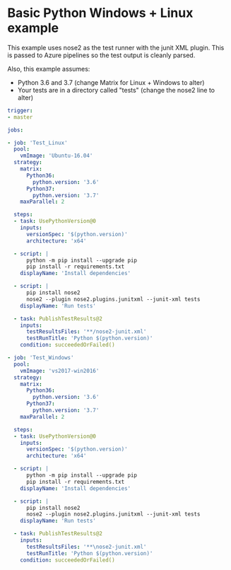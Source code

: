 # Basic Python Windows + Linux example

This example uses nose2 as the test runner with the junit XML plugin. This is passed to Azure pipelines so the test output is cleanly parsed.

Also, this example assumes:
- Python 3.6 and 3.7 (change Matrix for Linux + Windows to alter)
- Your tests are in a directory called "tests" (change the nose2 line to alter)

```yaml
trigger:
- master

jobs:

- job: 'Test_Linux'
  pool:
    vmImage: 'Ubuntu-16.04'
  strategy:
    matrix:
      Python36:
        python.version: '3.6'
      Python37:
        python.version: '3.7'
    maxParallel: 2

  steps:
  - task: UsePythonVersion@0
    inputs:
      versionSpec: '$(python.version)'
      architecture: 'x64'

  - script: |
      python -m pip install --upgrade pip
      pip install -r requirements.txt
    displayName: 'Install dependencies'

  - script: |
      pip install nose2
      nose2 --plugin nose2.plugins.junitxml --junit-xml tests
    displayName: 'Run tests'

  - task: PublishTestResults@2
    inputs:
      testResultsFiles: '**/nose2-junit.xml'
      testRunTitle: 'Python $(python.version)'
    condition: succeededOrFailed()

- job: 'Test_Windows'
  pool:
    vmImage: 'vs2017-win2016'
  strategy:
    matrix:
      Python36:
        python.version: '3.6'
      Python37:
        python.version: '3.7'
    maxParallel: 2

  steps:
  - task: UsePythonVersion@0
    inputs:
      versionSpec: '$(python.version)'
      architecture: 'x64'

  - script: |
      python -m pip install --upgrade pip
      pip install -r requirements.txt
    displayName: 'Install dependencies'

  - script: |
      pip install nose2
      nose2 --plugin nose2.plugins.junitxml --junit-xml tests
    displayName: 'Run tests'

  - task: PublishTestResults@2
    inputs:
      testResultsFiles: '**\nose2-junit.xml'
      testRunTitle: 'Python $(python.version)'
    condition: succeededOrFailed()

```
